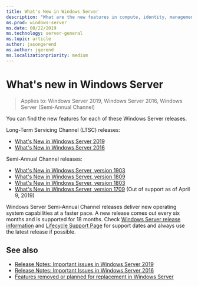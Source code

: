 ```yaml
---
title: What's New in Windows Server
description: "What are the new features in compute, identity, management, automation, networking, security, storage."
ms.prod: windows-server
ms.date: 08/22/2019
ms.technology: server-general
ms.topic: article
author: jasongerend
ms.author: jgerend
ms.localizationpriority: medium
---
```

# What's new in Windows Server

> Applies to: Windows Server 2019, Windows Server 2016, Windows Server (Semi-Annual Channel)

You can find the new features for each of these Windows Server releases.  

Long-Term Servicing Channel (LTSC) releases:

- [What's New in Windows Server 2019](../get-started-19/whats-new-19.md)
- [What's New in Windows Server 2016](whats-new-in-windows-server-2016.md)

Semi-Annual Channel releases:

- [What's New in Windows Server, version 1903](../get-started-19/whats-new-in-windows-server-1903.md)
- [What's New in Windows Server, version 1809](whats-new-in-windows-server-1809.md)
- [What's New in Windows Server, version 1803](whats-new-in-windows-server-1803.md)
- [What's New in Windows Server, version 1709](whats-new-in-windows-server-1709.md) (Out of support as of April 9, 2019)

Windows Server Semi-Annual Channel releases deliver new operating system capabilities at a faster pace. A new release comes out every six months and is supported for 18 months. Check [Windows Server release information](windows-server-release-info.md) and [Lifecycle Support Page](https://support.microsoft.com/lifecycle) for support dates and always use the latest release if possible.

## See also

- [Release Notes: Important issues in Windows Server 2019](../get-started-19/rel-notes-19.md)
- [Release Notes: Important Issues in Windows Server 2016](Windows-Server-2016-GA-Release-Notes.md)
- [Features removed or planned for replacement in Windows Server](../get-started-19/removed-features.md)